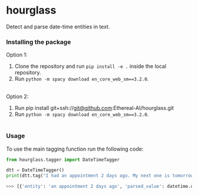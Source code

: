 # hourglass

Detect and parse date-time entities in text.

### Installing the package

Option 1:<br>
1. Clone the repository and run `pip install -e .` inside the local repository.<br>
2. Run `python -m spacy download en_core_web_sm==3.2.0`.<br><br>

Option 2:<br>
1. Run pip install git+ssh://git@github.com:Ethereal-AI/hourglass.git<br>
2. Run `python -m spacy download en_core_web_sm==3.2.0`.<br><br>

### Usage

To use the main tagging function run the following code:
```python
from hourglass.tagger import DateTimeTagger

dtt = DateTimeTagger()
print(dtt.tag("I had an appointment 2 days ago. My next one is tomorrow. 10 days from now, I would be fully vaccinated."))

>>> [{'entity': 'an appointment 2 days ago', 'parsed_value': datetime.datetime(2021, 12, 27, 3, 16, 8, 220097)}, {'entity': 'tomorrow', 'parsed_value': datetime.datetime(2021, 12, 30, 3, 16, 8, 220097)}, {'entity': '10 days from now', 'parsed_value': datetime.datetime(2022, 1, 8, 3, 16, 8, 220097)}]
```